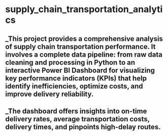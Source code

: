# supply_chain_transportation_analytics

## _This project provides a comprehensive analysis of supply chain transportation performance. It involves a complete data pipeline: from raw data cleaning and processing in Python to an interactive Power BI Dashboard for visualizing key performance indicators (KPIs) that help identify inefficiencies, optimize costs, and improve delivery reliability.
## _The dashboard offers insights into on-time delivery rates, average transportation costs, delivery times, and pinpoints high-delay routes.
